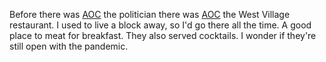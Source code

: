 Before there was <a href="https://en.wikipedia.org/wiki/Alexandria_Ocasio-Cortez">AOC</a> the politician there was <a href="http://aocnyc.com/">AOC</a> the West Village restaurant. I used to live a block away, so I'd go there all the time. A good place to meat for breakfast. They also served cocktails. I wonder if they're still open with the pandemic.
